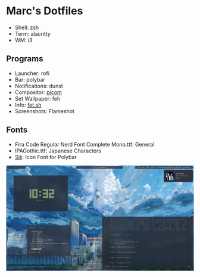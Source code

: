 # Marc's Dotfiles

+ Shell: zsh
+ Term: alacritty
+ WM: i3

## Programs
+ Launcher: rofi
+ Bar: polybar
+ Notifications: dunst
+ Compositor: [picom](https://github.com/tryone144/compton/tree/feature/dual_kawase)
+ Set Wallpaper: feh
+ Info: [fet.sh](https://github.com/6gk/fet.sh)
+ Screenshots: Flameshot

## Fonts
+ Fira Code Regular Nerd Font Complete Mono.ttf: General
+ IPAGothic.ttf: Japanese Characters
+ [Siji](https://github.com/stark/siji): Icon Font for Polybar

![Home](screenshots/home.png)
